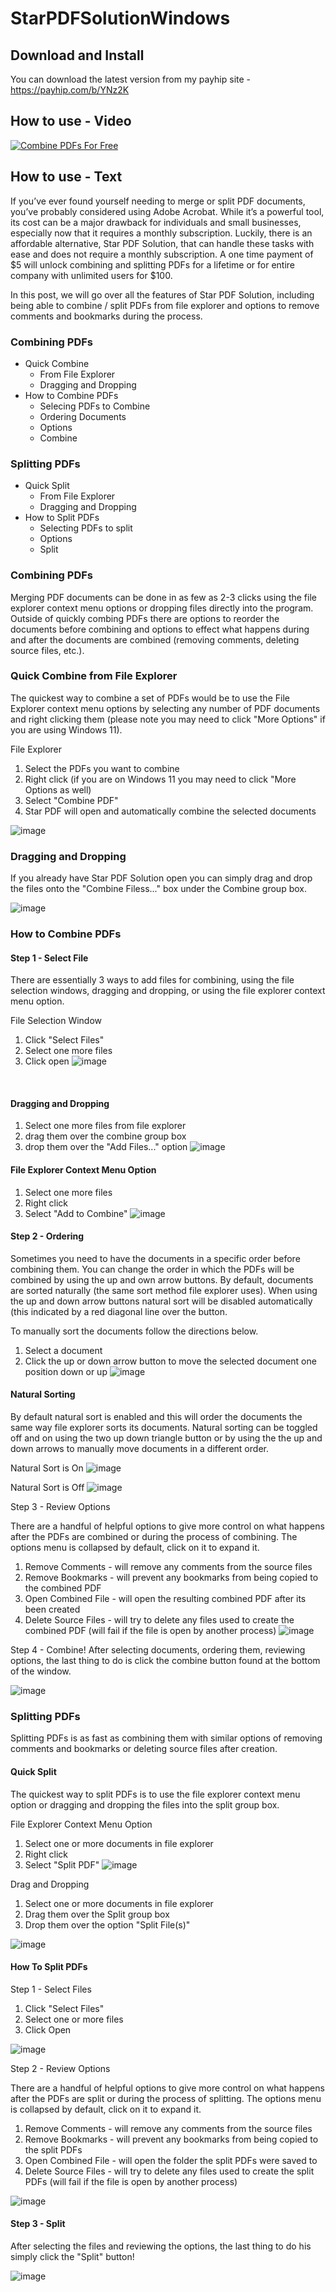 # StarPDFSolutionWindows

## Download and Install

You can download the latest version from my payhip site - https://payhip.com/b/YNz2K

## How to use - Video

[![Combine PDFs For Free](https://img.youtube.com/vi/gLtjTUwCHMA&t/maxresdefault.jpg)]([https://www.youtube.com/watch?v=gLtjTUwCHMA&t])

## How to use - Text

If you’ve ever found yourself needing to merge or split PDF documents, you’ve probably considered using Adobe Acrobat. While it’s a powerful tool, its cost can be a major drawback for individuals and small businesses, especially now that it requires a monthly subscription. Luckily, there is an affordable alternative, Star PDF Solution, that can handle these tasks with ease and does not require a monthly subscription. A one time payment of $5 will unlock combining and splitting PDFs for a lifetime or for entire company with unlimited users for $100.


In this post, we will go over all the features of Star PDF Solution, including being able to combine / split PDFs from file explorer and options to remove comments and bookmarks during the process.


### Combining PDFs
- Quick Combine
  - From File Explorer
  - Dragging and Dropping
- How to Combine PDFs
  -   Selecing PDFs to Combine
  -   Ordering Documents
  -   Options
  -   Combine

### Splitting PDFs
- Quick Split
  - From File Explorer
  - Dragging and Dropping
- How to Split PDFs
  - Selecting PDFs to split
  - Options
  - Split

### Combining PDFs
Merging PDF documents can be done in as few as 2-3 clicks using the file explorer context menu options or dropping files directly into the program. Outside of quickly combing PDFs there are options to reorder the documents before combining and options to effect what happens during and after the documents are combined (removing comments, deleting source files, etc.).

### Quick Combine from File Explorer
The quickest way to combine a set of PDFs would be to use the File Explorer context menu options by selecting any number of PDF documents and right clicking them (please note you may need to click "More Options" if you are using Windows 11).

File Explorer
1.	Select the PDFs you want to combine
2.	Right click (if you are on Windows 11 you may need to click "More Options as well)
3.	Select "Combine PDF"
4.	Star PDF will open and automatically combine the selected documents

![image](https://github.com/user-attachments/assets/a82dbd93-c9dc-4122-b470-f3b3b735cabb)

### Dragging and Dropping

If you already have Star PDF Solution open you can simply drag and drop the files onto the "Combine Filess..." box under the Combine group box.

![image](https://github.com/user-attachments/assets/bb8016dc-0fad-41cf-9095-7163a9e87d94)

### How to Combine PDFs


#### Step 1 - Select File
There are essentially 3 ways to add files for combining, using the file selection windows, dragging and dropping, or using the file explorer context menu option.

File Selection Window
1. Click "Select Files"
2. Select one more files
3. Click open
![image](https://github.com/user-attachments/assets/8b00367e-d88e-4ca0-b3f3-b4642a5394d9)

﻿﻿


#### Dragging and Dropping

1. Select one more files from file explorer
2. drag them over the combine group box
3. drop them over the "Add Files..." option
﻿﻿![image](https://github.com/user-attachments/assets/749c8bc3-08e7-431b-8624-ec638aa3e42c)

#### File Explorer Context Menu Option

1. Select one more files
2. Right click
3. Select "Add to Combine"
![image](https://github.com/user-attachments/assets/1341d757-ab5e-41e5-8a76-e887a234f194)

#### Step 2 - Ordering
Sometimes you need to have the documents in a specific order before combining them. You can change the order in which the PDFs will be combined by using the up and own arrow buttons. By default, documents are sorted naturally (the same sort method file explorer uses). When using the up and down arrow buttons natural sort will be disabled automatically (this indicated by a red diagonal line over the button.

To manually sort the documents follow the directions below.

1. Select a document
2. Click the up or down arrow button to move the selected document one position down or up
![image](https://github.com/user-attachments/assets/6723ca4e-a82d-44a8-a001-e3929961266c)

#### Natural Sorting
By default natural sort is enabled and this will order the documents the same way file explorer sorts its documents. Natural sorting can be toggled off and on using the two up down triangle button or by using the the up and down arrows to manually move documents in a different order.

Natural Sort is On
![image](https://github.com/user-attachments/assets/a77330f4-6ea0-4656-995c-a52e82e92fd5)

Natural Sort is Off
![image](https://github.com/user-attachments/assets/a4d95cf1-e963-4122-b23f-0205677b205b)


Step 3 - Review Options


There are a handful of helpful options to give more control on what happens after the PDFs are combined or during the process of combining. The options menu is collapsed by default, click on it to expand it.

1. Remove Comments - will remove any comments from the source files
2. Remove Bookmarks - will prevent any bookmarks from being copied to the combined PDF
3. Open Combined File - will open the resulting combined PDF after its been created
4. Delete Source Files - will try to delete any files used to create the combined PDF (will fail if the file is open by another process)
![image](https://github.com/user-attachments/assets/5a477355-f143-4d16-94c7-c910636490a6)

﻿﻿Step 4 - Combine!
After selecting documents, ordering them, reviewing options, the last thing to do is click the combine button found at the bottom of the window.

﻿﻿![image](https://github.com/user-attachments/assets/11abb39f-fdb8-4557-ab64-51f2300694f6)

### Splitting PDFs
Splitting PDFs is as fast as combining them with similar options of removing comments and bookmarks or deleting source files after creation.

#### Quick Split
The quickest way to split PDFs is to use the file explorer context menu option or dragging and dropping the files into the split group box.

File Explorer Context Menu Option

1. Select one or more documents in file explorer
2. Right click
3. Select "Split PDF"
![image](https://github.com/user-attachments/assets/c08b96ee-478d-4bb0-8fa6-e5e0b0b5685b)

Drag and Dropping

1. Select one or more documents in file explorer
2. Drag them over the Split group box
3. Drop them over the option "Split File(s)"

![image](https://github.com/user-attachments/assets/7aaf660d-7c80-451b-bf02-2ad110a1d1ae)

#### How To Split PDFs

Step 1 - Select Files

1. Click "Select Files"
2. Select one or more files
3. Click Open

﻿﻿![image](https://github.com/user-attachments/assets/697e3516-1622-464b-9849-e161e8b0e868)



Step 2 - Review Options


There are a handful of helpful options to give more control on what happens after the PDFs are split or during the process of splitting. The options menu is collapsed by default, click on it to expand it.

1. Remove Comments - will remove any comments from the source files
2. Remove Bookmarks - will prevent any bookmarks from being copied to the split PDFs
3. Open Combined File - will open the folder the split PDFs were saved to
4. Delete Source Files - will try to delete any files used to create the split PDFs (will fail if the file is open by another process)

﻿﻿![image](https://github.com/user-attachments/assets/a6612f16-f9f7-45df-a5f7-9489107f98ef)

#### Step 3 - Split
After selecting the files and reviewing the options, the last thing to do his simply click the "Split" button!

![image](https://github.com/user-attachments/assets/88f3340f-5a85-4e2b-9418-2592639384bb)

